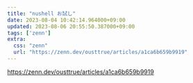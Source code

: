 ```yaml
---
title: "nushell お試し"
date: 2023-08-04 10:42:14.964000+09:00
updated: 2023-08-06 20:55:50.387000+09:00
tags: ['zenn']
extra:
  css: "zenn"
  url: "https://zenn.dev/ousttrue/articles/a1ca6b659b9919"
---
```


<https://zenn.dev/ousttrue/articles/a1ca6b659b9919>
